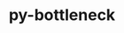 ---
title: "py-bottleneck"
layout: cache
categories: [package, develop]
meta: {"versions": ["1.3.2", "1.3.5", "1.3.7"], "compilers": ["gcc@=11.1.0", "gcc@=11.3.0", "gcc@=7.3.1", "gcc@=7.5.0"], "oss": ["amzn2", "ubuntu18.04", "ubuntu20.04", "ubuntu22.04"], "platforms": ["linux"], "targets": ["ivybridge", "ppc64le", "x86_64", "x86_64_v3"], "stacks": ["data-vis-sdk", "e4s", "e4s-power", "ml-linux-x86_64-cpu", "ml-linux-x86_64-cuda", "ml-linux-x86_64-rocm", "radiuss", "root"], "num_specs": 128, "num_specs_by_stack": {"root": 128, "radiuss": 52, "e4s-power": 16, "data-vis-sdk": 18, "e4s": 18, "ml-linux-x86_64-cuda": 17, "ml-linux-x86_64-rocm": 17, "ml-linux-x86_64-cpu": 17}}
spec_details: [{"hash": "l23tq6evg25koom6vconfxgn3c6hbzfi", "compiler": "gcc@=7.3.1", "versions": ["1.3.5"], "os": "amzn2", "platform": "linux", "target": "ivybridge", "variants": ["build_system=python_pip"], "stacks": ["root"], "size": "-", "tarball": "https://binaries.spack.io/develop/build_cache/linux-amzn2-ivybridge/gcc-7.3.1/py-bottleneck-1.3.5/linux-amzn2-ivybridge-gcc-7.3.1-py-bottleneck-1.3.5-l23tq6evg25koom6vconfxgn3c6hbzfi.spack"}, {"hash": "mdk4vlm7xh2rmyxqx5nhuojzen3w2gl7", "compiler": "gcc@=7.3.1", "versions": ["1.3.5"], "os": "amzn2", "platform": "linux", "target": "ivybridge", "variants": ["build_system=python_pip"], "stacks": ["root"], "size": "-", "tarball": "https://binaries.spack.io/develop/build_cache/linux-amzn2-ivybridge/gcc-7.3.1/py-bottleneck-1.3.5/linux-amzn2-ivybridge-gcc-7.3.1-py-bottleneck-1.3.5-mdk4vlm7xh2rmyxqx5nhuojzen3w2gl7.spack"}, {"hash": "kwvwksfzy7ht76q6sk7vsucuu43pm4bj", "compiler": "gcc@=7.3.1", "versions": ["1.3.5"], "os": "amzn2", "platform": "linux", "target": "x86_64_v3", "variants": ["build_system=python_pip"], "stacks": ["root"], "size": "-", "tarball": "https://binaries.spack.io/develop/build_cache/linux-amzn2-x86_64_v3/gcc-7.3.1/py-bottleneck-1.3.5/linux-amzn2-x86_64_v3-gcc-7.3.1-py-bottleneck-1.3.5-kwvwksfzy7ht76q6sk7vsucuu43pm4bj.spack"}, {"hash": "2u4daxpltqtczcvpbymk2olunxqxiare", "compiler": "gcc@=7.3.1", "versions": ["1.3.5"], "os": "amzn2", "platform": "linux", "target": "x86_64_v3", "variants": [], "stacks": ["root"], "size": "-", "tarball": "https://binaries.spack.io/develop/build_cache/linux-amzn2-x86_64_v3/gcc-7.3.1/py-bottleneck-1.3.5/linux-amzn2-x86_64_v3-gcc-7.3.1-py-bottleneck-1.3.5-2u4daxpltqtczcvpbymk2olunxqxiare.spack"}, {"hash": "4m675ahf7mlia3tv6mupdwemml3qtopi", "compiler": "gcc@=7.3.1", "versions": ["1.3.5"], "os": "amzn2", "platform": "linux", "target": "x86_64_v3", "variants": ["build_system=python_pip"], "stacks": ["root"], "size": "-", "tarball": "https://binaries.spack.io/develop/build_cache/linux-amzn2-x86_64_v3/gcc-7.3.1/py-bottleneck-1.3.5/linux-amzn2-x86_64_v3-gcc-7.3.1-py-bottleneck-1.3.5-4m675ahf7mlia3tv6mupdwemml3qtopi.spack"}, {"hash": "cjju25dwrh47xeqalwn5gn2f6hggyjqz", "compiler": "gcc@=7.3.1", "versions": ["1.3.5"], "os": "amzn2", "platform": "linux", "target": "x86_64_v3", "variants": ["build_system=python_pip"], "stacks": ["root"], "size": "-", "tarball": "https://binaries.spack.io/develop/build_cache/linux-amzn2-x86_64_v3/gcc-7.3.1/py-bottleneck-1.3.5/linux-amzn2-x86_64_v3-gcc-7.3.1-py-bottleneck-1.3.5-cjju25dwrh47xeqalwn5gn2f6hggyjqz.spack"}, {"hash": "6rwka3o7y5yflzyoibspd4i5g5hzskhw", "compiler": "gcc@=7.3.1", "versions": ["1.3.5"], "os": "amzn2", "platform": "linux", "target": "x86_64_v3", "variants": [], "stacks": ["root"], "size": "-", "tarball": "https://binaries.spack.io/develop/build_cache/linux-amzn2-x86_64_v3/gcc-7.3.1/py-bottleneck-1.3.5/linux-amzn2-x86_64_v3-gcc-7.3.1-py-bottleneck-1.3.5-6rwka3o7y5yflzyoibspd4i5g5hzskhw.spack"}, {"hash": "fu5kracgysb4ekzdsh6pzwhnrwcwnmyr", "compiler": "gcc@=7.5.0", "versions": ["1.3.5"], "os": "ubuntu18.04", "platform": "linux", "target": "x86_64", "variants": ["build_system=python_pip"], "stacks": ["root", "radiuss"], "size": "-", "tarball": "https://binaries.spack.io/develop/build_cache/linux-ubuntu18.04-x86_64/gcc-7.5.0/py-bottleneck-1.3.5/linux-ubuntu18.04-x86_64-gcc-7.5.0-py-bottleneck-1.3.5-fu5kracgysb4ekzdsh6pzwhnrwcwnmyr.spack"}, {"hash": "c3byciwr3vegstasdzkurgy66dktnus2", "compiler": "gcc@=7.5.0", "versions": ["1.3.2"], "os": "ubuntu18.04", "platform": "linux", "target": "x86_64", "variants": [], "stacks": ["root", "radiuss"], "size": "-", "tarball": "https://binaries.spack.io/develop/build_cache/linux-ubuntu18.04-x86_64/gcc-7.5.0/py-bottleneck-1.3.2/linux-ubuntu18.04-x86_64-gcc-7.5.0-py-bottleneck-1.3.2-c3byciwr3vegstasdzkurgy66dktnus2.spack"}, {"hash": "27wlnuhezyrukzzriyu6ikwpd5meptxg", "compiler": "gcc@=7.5.0", "versions": ["1.3.2"], "os": "ubuntu18.04", "platform": "linux", "target": "x86_64", "variants": [], "stacks": ["root", "radiuss"], "size": "-", "tarball": "https://binaries.spack.io/develop/build_cache/linux-ubuntu18.04-x86_64/gcc-7.5.0/py-bottleneck-1.3.2/linux-ubuntu18.04-x86_64-gcc-7.5.0-py-bottleneck-1.3.2-27wlnuhezyrukzzriyu6ikwpd5meptxg.spack"}, {"hash": "ekhnemxawnfhcmbgjun3vf2jx2tpn227", "compiler": "gcc@=7.5.0", "versions": ["1.3.2"], "os": "ubuntu18.04", "platform": "linux", "target": "x86_64", "variants": [], "stacks": ["root", "radiuss"], "size": "-", "tarball": "https://binaries.spack.io/develop/build_cache/linux-ubuntu18.04-x86_64/gcc-7.5.0/py-bottleneck-1.3.2/linux-ubuntu18.04-x86_64-gcc-7.5.0-py-bottleneck-1.3.2-ekhnemxawnfhcmbgjun3vf2jx2tpn227.spack"}, {"hash": "4d7afp5ccpq25xdjjg2kxpyn6wx3ckno", "compiler": "gcc@=7.5.0", "versions": ["1.3.2"], "os": "ubuntu18.04", "platform": "linux", "target": "x86_64", "variants": [], "stacks": ["root", "radiuss"], "size": "-", "tarball": "https://binaries.spack.io/develop/build_cache/linux-ubuntu18.04-x86_64/gcc-7.5.0/py-bottleneck-1.3.2/linux-ubuntu18.04-x86_64-gcc-7.5.0-py-bottleneck-1.3.2-4d7afp5ccpq25xdjjg2kxpyn6wx3ckno.spack"}, {"hash": "lkwibja6jtywwzo44u33ktfmuocfpfof", "compiler": "gcc@=7.5.0", "versions": ["1.3.2"], "os": "ubuntu18.04", "platform": "linux", "target": "x86_64", "variants": [], "stacks": ["root", "radiuss"], "size": "-", "tarball": "https://binaries.spack.io/develop/build_cache/linux-ubuntu18.04-x86_64/gcc-7.5.0/py-bottleneck-1.3.2/linux-ubuntu18.04-x86_64-gcc-7.5.0-py-bottleneck-1.3.2-lkwibja6jtywwzo44u33ktfmuocfpfof.spack"}, {"hash": "5dtnlsovcfzbhalyy42noch2akif7m3m", "compiler": "gcc@=7.5.0", "versions": ["1.3.2"], "os": "ubuntu18.04", "platform": "linux", "target": "x86_64", "variants": [], "stacks": ["root", "radiuss"], "size": "-", "tarball": "https://binaries.spack.io/develop/build_cache/linux-ubuntu18.04-x86_64/gcc-7.5.0/py-bottleneck-1.3.2/linux-ubuntu18.04-x86_64-gcc-7.5.0-py-bottleneck-1.3.2-5dtnlsovcfzbhalyy42noch2akif7m3m.spack"}, {"hash": "q4ozqjdwipbjcb57joakpthyb7zozuvx", "compiler": "gcc@=7.5.0", "versions": ["1.3.2"], "os": "ubuntu18.04", "platform": "linux", "target": "x86_64", "variants": [], "stacks": ["root", "radiuss"], "size": "-", "tarball": "https://binaries.spack.io/develop/build_cache/linux-ubuntu18.04-x86_64/gcc-7.5.0/py-bottleneck-1.3.2/linux-ubuntu18.04-x86_64-gcc-7.5.0-py-bottleneck-1.3.2-q4ozqjdwipbjcb57joakpthyb7zozuvx.spack"}, {"hash": "rtmdfooj5zx25xcmkm7db5mqua2cf3j5", "compiler": "gcc@=7.5.0", "versions": ["1.3.2"], "os": "ubuntu18.04", "platform": "linux", "target": "x86_64", "variants": [], "stacks": ["root", "radiuss"], "size": "-", "tarball": "https://binaries.spack.io/develop/build_cache/linux-ubuntu18.04-x86_64/gcc-7.5.0/py-bottleneck-1.3.2/linux-ubuntu18.04-x86_64-gcc-7.5.0-py-bottleneck-1.3.2-rtmdfooj5zx25xcmkm7db5mqua2cf3j5.spack"}, {"hash": "3qhahlcllodp5wyacrhjh2wjw6d4ho65", "compiler": "gcc@=7.5.0", "versions": ["1.3.2"], "os": "ubuntu18.04", "platform": "linux", "target": "x86_64", "variants": [], "stacks": ["root", "radiuss"], "size": "-", "tarball": "https://binaries.spack.io/develop/build_cache/linux-ubuntu18.04-x86_64/gcc-7.5.0/py-bottleneck-1.3.2/linux-ubuntu18.04-x86_64-gcc-7.5.0-py-bottleneck-1.3.2-3qhahlcllodp5wyacrhjh2wjw6d4ho65.spack"}, {"hash": "52igam5uuqs4c2nsdjkpnwdx2qahm4rp", "compiler": "gcc@=7.5.0", "versions": ["1.3.2"], "os": "ubuntu18.04", "platform": "linux", "target": "x86_64", "variants": [], "stacks": ["root", "radiuss"], "size": "-", "tarball": "https://binaries.spack.io/develop/build_cache/linux-ubuntu18.04-x86_64/gcc-7.5.0/py-bottleneck-1.3.2/linux-ubuntu18.04-x86_64-gcc-7.5.0-py-bottleneck-1.3.2-52igam5uuqs4c2nsdjkpnwdx2qahm4rp.spack"}, {"hash": "pli5hbbot4y7lh33rpgyw7spdybapep6", "compiler": "gcc@=7.5.0", "versions": ["1.3.2"], "os": "ubuntu18.04", "platform": "linux", "target": "x86_64", "variants": [], "stacks": ["root", "radiuss"], "size": "-", "tarball": "https://binaries.spack.io/develop/build_cache/linux-ubuntu18.04-x86_64/gcc-7.5.0/py-bottleneck-1.3.2/linux-ubuntu18.04-x86_64-gcc-7.5.0-py-bottleneck-1.3.2-pli5hbbot4y7lh33rpgyw7spdybapep6.spack"}, {"hash": "comw7c7r2zmlbvvraxysow776nd22sw7", "compiler": "gcc@=7.5.0", "versions": ["1.3.2"], "os": "ubuntu18.04", "platform": "linux", "target": "x86_64", "variants": [], "stacks": ["root", "radiuss"], "size": "-", "tarball": "https://binaries.spack.io/develop/build_cache/linux-ubuntu18.04-x86_64/gcc-7.5.0/py-bottleneck-1.3.2/linux-ubuntu18.04-x86_64-gcc-7.5.0-py-bottleneck-1.3.2-comw7c7r2zmlbvvraxysow776nd22sw7.spack"}, {"hash": "g77s4kfmdaj5ixty2ftldswkpu57uice", "compiler": "gcc@=7.5.0", "versions": ["1.3.2"], "os": "ubuntu18.04", "platform": "linux", "target": "x86_64", "variants": [], "stacks": ["root", "radiuss"], "size": "-", "tarball": "https://binaries.spack.io/develop/build_cache/linux-ubuntu18.04-x86_64/gcc-7.5.0/py-bottleneck-1.3.2/linux-ubuntu18.04-x86_64-gcc-7.5.0-py-bottleneck-1.3.2-g77s4kfmdaj5ixty2ftldswkpu57uice.spack"}, {"hash": "a6jg4m5slim73o3dhyl2t76wmspy5cto", "compiler": "gcc@=7.5.0", "versions": ["1.3.2"], "os": "ubuntu18.04", "platform": "linux", "target": "x86_64", "variants": [], "stacks": ["root", "radiuss"], "size": "-", "tarball": "https://binaries.spack.io/develop/build_cache/linux-ubuntu18.04-x86_64/gcc-7.5.0/py-bottleneck-1.3.2/linux-ubuntu18.04-x86_64-gcc-7.5.0-py-bottleneck-1.3.2-a6jg4m5slim73o3dhyl2t76wmspy5cto.spack"}, {"hash": "sj64twbiwwkwxubrpsto32sxkgz55hje", "compiler": "gcc@=7.5.0", "versions": ["1.3.2"], "os": "ubuntu18.04", "platform": "linux", "target": "x86_64", "variants": [], "stacks": ["root", "radiuss"], "size": "-", "tarball": "https://binaries.spack.io/develop/build_cache/linux-ubuntu18.04-x86_64/gcc-7.5.0/py-bottleneck-1.3.2/linux-ubuntu18.04-x86_64-gcc-7.5.0-py-bottleneck-1.3.2-sj64twbiwwkwxubrpsto32sxkgz55hje.spack"}, {"hash": "fa4y2dffxpf24fhf5okl45mztzkuddr5", "compiler": "gcc@=7.5.0", "versions": ["1.3.2"], "os": "ubuntu18.04", "platform": "linux", "target": "x86_64", "variants": [], "stacks": ["root", "radiuss"], "size": "-", "tarball": "https://binaries.spack.io/develop/build_cache/linux-ubuntu18.04-x86_64/gcc-7.5.0/py-bottleneck-1.3.2/linux-ubuntu18.04-x86_64-gcc-7.5.0-py-bottleneck-1.3.2-fa4y2dffxpf24fhf5okl45mztzkuddr5.spack"}, {"hash": "fhox3tjwhoirwn4hh24tj6bvnnpto4pj", "compiler": "gcc@=7.5.0", "versions": ["1.3.2"], "os": "ubuntu18.04", "platform": "linux", "target": "x86_64", "variants": [], "stacks": ["root", "radiuss"], "size": "-", "tarball": "https://binaries.spack.io/develop/build_cache/linux-ubuntu18.04-x86_64/gcc-7.5.0/py-bottleneck-1.3.2/linux-ubuntu18.04-x86_64-gcc-7.5.0-py-bottleneck-1.3.2-fhox3tjwhoirwn4hh24tj6bvnnpto4pj.spack"}, {"hash": "cpndkga3paojhsetimiswyeiyuii5bpf", "compiler": "gcc@=7.5.0", "versions": ["1.3.2"], "os": "ubuntu18.04", "platform": "linux", "target": "x86_64", "variants": [], "stacks": ["root", "radiuss"], "size": "-", "tarball": "https://binaries.spack.io/develop/build_cache/linux-ubuntu18.04-x86_64/gcc-7.5.0/py-bottleneck-1.3.2/linux-ubuntu18.04-x86_64-gcc-7.5.0-py-bottleneck-1.3.2-cpndkga3paojhsetimiswyeiyuii5bpf.spack"}, {"hash": "hfn7cn2d3udtqdfbjygnomtjvv5lxuyc", "compiler": "gcc@=7.5.0", "versions": ["1.3.2"], "os": "ubuntu18.04", "platform": "linux", "target": "x86_64", "variants": [], "stacks": ["root", "radiuss"], "size": "-", "tarball": "https://binaries.spack.io/develop/build_cache/linux-ubuntu18.04-x86_64/gcc-7.5.0/py-bottleneck-1.3.2/linux-ubuntu18.04-x86_64-gcc-7.5.0-py-bottleneck-1.3.2-hfn7cn2d3udtqdfbjygnomtjvv5lxuyc.spack"}, {"hash": "lockkcwnr7o4wnds32jadwbznj5l2ilt", "compiler": "gcc@=7.5.0", "versions": ["1.3.2"], "os": "ubuntu18.04", "platform": "linux", "target": "x86_64", "variants": [], "stacks": ["root", "radiuss"], "size": "-", "tarball": "https://binaries.spack.io/develop/build_cache/linux-ubuntu18.04-x86_64/gcc-7.5.0/py-bottleneck-1.3.2/linux-ubuntu18.04-x86_64-gcc-7.5.0-py-bottleneck-1.3.2-lockkcwnr7o4wnds32jadwbznj5l2ilt.spack"}, {"hash": "5ozs7q2xbhccuwg2zkr36k5fkjyelnzx", "compiler": "gcc@=7.5.0", "versions": ["1.3.2"], "os": "ubuntu18.04", "platform": "linux", "target": "x86_64", "variants": [], "stacks": ["root", "radiuss"], "size": "-", "tarball": "https://binaries.spack.io/develop/build_cache/linux-ubuntu18.04-x86_64/gcc-7.5.0/py-bottleneck-1.3.2/linux-ubuntu18.04-x86_64-gcc-7.5.0-py-bottleneck-1.3.2-5ozs7q2xbhccuwg2zkr36k5fkjyelnzx.spack"}, {"hash": "bfzvqwf4vvihjbqu5hsulqgilsw6pxaf", "compiler": "gcc@=7.5.0", "versions": ["1.3.2"], "os": "ubuntu18.04", "platform": "linux", "target": "x86_64", "variants": [], "stacks": ["root", "radiuss"], "size": "-", "tarball": "https://binaries.spack.io/develop/build_cache/linux-ubuntu18.04-x86_64/gcc-7.5.0/py-bottleneck-1.3.2/linux-ubuntu18.04-x86_64-gcc-7.5.0-py-bottleneck-1.3.2-bfzvqwf4vvihjbqu5hsulqgilsw6pxaf.spack"}, {"hash": "z5atemipj3hbyuml7f7dqcssgc6i7pid", "compiler": "gcc@=7.5.0", "versions": ["1.3.2"], "os": "ubuntu18.04", "platform": "linux", "target": "x86_64", "variants": [], "stacks": ["root", "radiuss"], "size": "-", "tarball": "https://binaries.spack.io/develop/build_cache/linux-ubuntu18.04-x86_64/gcc-7.5.0/py-bottleneck-1.3.2/linux-ubuntu18.04-x86_64-gcc-7.5.0-py-bottleneck-1.3.2-z5atemipj3hbyuml7f7dqcssgc6i7pid.spack"}, {"hash": "flteiieyb6easbaspzgwllvrnogl765i", "compiler": "gcc@=7.5.0", "versions": ["1.3.2"], "os": "ubuntu18.04", "platform": "linux", "target": "x86_64", "variants": [], "stacks": ["root", "radiuss"], "size": "-", "tarball": "https://binaries.spack.io/develop/build_cache/linux-ubuntu18.04-x86_64/gcc-7.5.0/py-bottleneck-1.3.2/linux-ubuntu18.04-x86_64-gcc-7.5.0-py-bottleneck-1.3.2-flteiieyb6easbaspzgwllvrnogl765i.spack"}, {"hash": "wcyxmi6j4t2wisymuvm22kjmgiiv7kg6", "compiler": "gcc@=7.5.0", "versions": ["1.3.2"], "os": "ubuntu18.04", "platform": "linux", "target": "x86_64", "variants": [], "stacks": ["root", "radiuss"], "size": "-", "tarball": "https://binaries.spack.io/develop/build_cache/linux-ubuntu18.04-x86_64/gcc-7.5.0/py-bottleneck-1.3.2/linux-ubuntu18.04-x86_64-gcc-7.5.0-py-bottleneck-1.3.2-wcyxmi6j4t2wisymuvm22kjmgiiv7kg6.spack"}, {"hash": "hdiq5fxs3xartzsugiidbv4infz4ketw", "compiler": "gcc@=7.5.0", "versions": ["1.3.2"], "os": "ubuntu18.04", "platform": "linux", "target": "x86_64", "variants": [], "stacks": ["root", "radiuss"], "size": "-", "tarball": "https://binaries.spack.io/develop/build_cache/linux-ubuntu18.04-x86_64/gcc-7.5.0/py-bottleneck-1.3.2/linux-ubuntu18.04-x86_64-gcc-7.5.0-py-bottleneck-1.3.2-hdiq5fxs3xartzsugiidbv4infz4ketw.spack"}, {"hash": "fm3bl36fxflmy7xh7ybfpst4lkifmtnb", "compiler": "gcc@=7.5.0", "versions": ["1.3.2"], "os": "ubuntu18.04", "platform": "linux", "target": "x86_64", "variants": [], "stacks": ["root", "radiuss"], "size": "-", "tarball": "https://binaries.spack.io/develop/build_cache/linux-ubuntu18.04-x86_64/gcc-7.5.0/py-bottleneck-1.3.2/linux-ubuntu18.04-x86_64-gcc-7.5.0-py-bottleneck-1.3.2-fm3bl36fxflmy7xh7ybfpst4lkifmtnb.spack"}, {"hash": "ymrj3jxslche6lrx636waq2ghsz2mvfw", "compiler": "gcc@=7.5.0", "versions": ["1.3.2"], "os": "ubuntu18.04", "platform": "linux", "target": "x86_64", "variants": [], "stacks": ["root", "radiuss"], "size": "-", "tarball": "https://binaries.spack.io/develop/build_cache/linux-ubuntu18.04-x86_64/gcc-7.5.0/py-bottleneck-1.3.2/linux-ubuntu18.04-x86_64-gcc-7.5.0-py-bottleneck-1.3.2-ymrj3jxslche6lrx636waq2ghsz2mvfw.spack"}, {"hash": "6xqyfpeczotxb4oo2cu6szewiqiuzfks", "compiler": "gcc@=7.5.0", "versions": ["1.3.2"], "os": "ubuntu18.04", "platform": "linux", "target": "x86_64", "variants": [], "stacks": ["root", "radiuss"], "size": "-", "tarball": "https://binaries.spack.io/develop/build_cache/linux-ubuntu18.04-x86_64/gcc-7.5.0/py-bottleneck-1.3.2/linux-ubuntu18.04-x86_64-gcc-7.5.0-py-bottleneck-1.3.2-6xqyfpeczotxb4oo2cu6szewiqiuzfks.spack"}, {"hash": "u4aeacw5y3hr6jqfk6xh7hotvaygmwd2", "compiler": "gcc@=7.5.0", "versions": ["1.3.2"], "os": "ubuntu18.04", "platform": "linux", "target": "x86_64", "variants": [], "stacks": ["root", "radiuss"], "size": "-", "tarball": "https://binaries.spack.io/develop/build_cache/linux-ubuntu18.04-x86_64/gcc-7.5.0/py-bottleneck-1.3.2/linux-ubuntu18.04-x86_64-gcc-7.5.0-py-bottleneck-1.3.2-u4aeacw5y3hr6jqfk6xh7hotvaygmwd2.spack"}, {"hash": "ioborphwkzybkvp3iyiyf4tlocptumbw", "compiler": "gcc@=7.5.0", "versions": ["1.3.2"], "os": "ubuntu18.04", "platform": "linux", "target": "x86_64", "variants": [], "stacks": ["root", "radiuss"], "size": "-", "tarball": "https://binaries.spack.io/develop/build_cache/linux-ubuntu18.04-x86_64/gcc-7.5.0/py-bottleneck-1.3.2/linux-ubuntu18.04-x86_64-gcc-7.5.0-py-bottleneck-1.3.2-ioborphwkzybkvp3iyiyf4tlocptumbw.spack"}, {"hash": "xhbugyxy5wfob7aaan3kzu2k5iaox7ke", "compiler": "gcc@=7.5.0", "versions": ["1.3.2"], "os": "ubuntu18.04", "platform": "linux", "target": "x86_64", "variants": [], "stacks": ["root", "radiuss"], "size": "-", "tarball": "https://binaries.spack.io/develop/build_cache/linux-ubuntu18.04-x86_64/gcc-7.5.0/py-bottleneck-1.3.2/linux-ubuntu18.04-x86_64-gcc-7.5.0-py-bottleneck-1.3.2-xhbugyxy5wfob7aaan3kzu2k5iaox7ke.spack"}, {"hash": "gy7gfikwg76u4g6meu5xzvwk3xworixo", "compiler": "gcc@=7.5.0", "versions": ["1.3.2"], "os": "ubuntu18.04", "platform": "linux", "target": "x86_64", "variants": [], "stacks": ["root", "radiuss"], "size": "-", "tarball": "https://binaries.spack.io/develop/build_cache/linux-ubuntu18.04-x86_64/gcc-7.5.0/py-bottleneck-1.3.2/linux-ubuntu18.04-x86_64-gcc-7.5.0-py-bottleneck-1.3.2-gy7gfikwg76u4g6meu5xzvwk3xworixo.spack"}, {"hash": "jykekdgjwz4j7ymzoa72qfmlsishn6ez", "compiler": "gcc@=7.5.0", "versions": ["1.3.2"], "os": "ubuntu18.04", "platform": "linux", "target": "x86_64", "variants": [], "stacks": ["root", "radiuss"], "size": "-", "tarball": "https://binaries.spack.io/develop/build_cache/linux-ubuntu18.04-x86_64/gcc-7.5.0/py-bottleneck-1.3.2/linux-ubuntu18.04-x86_64-gcc-7.5.0-py-bottleneck-1.3.2-jykekdgjwz4j7ymzoa72qfmlsishn6ez.spack"}, {"hash": "slulkbqjjreoq5m44qasqloarbzuzor4", "compiler": "gcc@=7.5.0", "versions": ["1.3.2"], "os": "ubuntu18.04", "platform": "linux", "target": "x86_64", "variants": [], "stacks": ["root", "radiuss"], "size": "-", "tarball": "https://binaries.spack.io/develop/build_cache/linux-ubuntu18.04-x86_64/gcc-7.5.0/py-bottleneck-1.3.2/linux-ubuntu18.04-x86_64-gcc-7.5.0-py-bottleneck-1.3.2-slulkbqjjreoq5m44qasqloarbzuzor4.spack"}, {"hash": "ns2o5gmwhfyrvbi4vyr4irezetup5vtc", "compiler": "gcc@=7.5.0", "versions": ["1.3.5"], "os": "ubuntu18.04", "platform": "linux", "target": "x86_64", "variants": ["build_system=python_pip"], "stacks": ["root", "radiuss"], "size": "-", "tarball": "https://binaries.spack.io/develop/build_cache/linux-ubuntu18.04-x86_64/gcc-7.5.0/py-bottleneck-1.3.5/linux-ubuntu18.04-x86_64-gcc-7.5.0-py-bottleneck-1.3.5-ns2o5gmwhfyrvbi4vyr4irezetup5vtc.spack"}, {"hash": "2bctdw4wgkwvfixxrwwp2aa4dqeigdwr", "compiler": "gcc@=7.5.0", "versions": ["1.3.5"], "os": "ubuntu18.04", "platform": "linux", "target": "x86_64", "variants": ["build_system=python_pip"], "stacks": ["root", "radiuss"], "size": "-", "tarball": "https://binaries.spack.io/develop/build_cache/linux-ubuntu18.04-x86_64/gcc-7.5.0/py-bottleneck-1.3.5/linux-ubuntu18.04-x86_64-gcc-7.5.0-py-bottleneck-1.3.5-2bctdw4wgkwvfixxrwwp2aa4dqeigdwr.spack"}, {"hash": "lss7fqahybccfium4gwtwzhclvs5un65", "compiler": "gcc@=7.5.0", "versions": ["1.3.5"], "os": "ubuntu18.04", "platform": "linux", "target": "x86_64", "variants": ["build_system=python_pip"], "stacks": ["root", "radiuss"], "size": "-", "tarball": "https://binaries.spack.io/develop/build_cache/linux-ubuntu18.04-x86_64/gcc-7.5.0/py-bottleneck-1.3.5/linux-ubuntu18.04-x86_64-gcc-7.5.0-py-bottleneck-1.3.5-lss7fqahybccfium4gwtwzhclvs5un65.spack"}, {"hash": "3luz6hklmw7rdx6g5afcy45sem2v5pll", "compiler": "gcc@=7.5.0", "versions": ["1.3.5"], "os": "ubuntu18.04", "platform": "linux", "target": "x86_64_v3", "variants": ["build_system=python_pip"], "stacks": ["root", "radiuss"], "size": "-", "tarball": "https://binaries.spack.io/develop/build_cache/linux-ubuntu18.04-x86_64_v3/gcc-7.5.0/py-bottleneck-1.3.5/linux-ubuntu18.04-x86_64_v3-gcc-7.5.0-py-bottleneck-1.3.5-3luz6hklmw7rdx6g5afcy45sem2v5pll.spack"}, {"hash": "2bczqpztarxw2tvvgixs23kt3vb4vwwo", "compiler": "gcc@=7.5.0", "versions": ["1.3.5"], "os": "ubuntu18.04", "platform": "linux", "target": "x86_64_v3", "variants": ["build_system=python_pip"], "stacks": ["root", "radiuss"], "size": "-", "tarball": "https://binaries.spack.io/develop/build_cache/linux-ubuntu18.04-x86_64_v3/gcc-7.5.0/py-bottleneck-1.3.5/linux-ubuntu18.04-x86_64_v3-gcc-7.5.0-py-bottleneck-1.3.5-2bczqpztarxw2tvvgixs23kt3vb4vwwo.spack"}, {"hash": "4qeq3rtbhizyfz5swh55smby7b72r47e", "compiler": "gcc@=7.5.0", "versions": ["1.3.5"], "os": "ubuntu18.04", "platform": "linux", "target": "x86_64_v3", "variants": ["build_system=python_pip"], "stacks": ["root", "radiuss"], "size": "-", "tarball": "https://binaries.spack.io/develop/build_cache/linux-ubuntu18.04-x86_64_v3/gcc-7.5.0/py-bottleneck-1.3.5/linux-ubuntu18.04-x86_64_v3-gcc-7.5.0-py-bottleneck-1.3.5-4qeq3rtbhizyfz5swh55smby7b72r47e.spack"}, {"hash": "gdnf6c7dz7jjrjahbhpjjnnhhzesl2vy", "compiler": "gcc@=7.5.0", "versions": ["1.3.5"], "os": "ubuntu18.04", "platform": "linux", "target": "x86_64_v3", "variants": ["build_system=python_pip"], "stacks": ["root", "radiuss"], "size": "-", "tarball": "https://binaries.spack.io/develop/build_cache/linux-ubuntu18.04-x86_64_v3/gcc-7.5.0/py-bottleneck-1.3.5/linux-ubuntu18.04-x86_64_v3-gcc-7.5.0-py-bottleneck-1.3.5-gdnf6c7dz7jjrjahbhpjjnnhhzesl2vy.spack"}, {"hash": "msgu4t2xiu5g67nxqzz5qr24dshgutpg", "compiler": "gcc@=7.5.0", "versions": ["1.3.5"], "os": "ubuntu18.04", "platform": "linux", "target": "x86_64_v3", "variants": ["build_system=python_pip"], "stacks": ["root", "radiuss"], "size": "-", "tarball": "https://binaries.spack.io/develop/build_cache/linux-ubuntu18.04-x86_64_v3/gcc-7.5.0/py-bottleneck-1.3.5/linux-ubuntu18.04-x86_64_v3-gcc-7.5.0-py-bottleneck-1.3.5-msgu4t2xiu5g67nxqzz5qr24dshgutpg.spack"}, {"hash": "ntgfp6d7ql7bx7rg3cjelcekm3gdyzy3", "compiler": "gcc@=7.5.0", "versions": ["1.3.5"], "os": "ubuntu18.04", "platform": "linux", "target": "x86_64_v3", "variants": ["build_system=python_pip"], "stacks": ["root", "radiuss"], "size": "-", "tarball": "https://binaries.spack.io/develop/build_cache/linux-ubuntu18.04-x86_64_v3/gcc-7.5.0/py-bottleneck-1.3.5/linux-ubuntu18.04-x86_64_v3-gcc-7.5.0-py-bottleneck-1.3.5-ntgfp6d7ql7bx7rg3cjelcekm3gdyzy3.spack"}, {"hash": "bdb6xklumcmunk5nlhbf4q3lu42b2h2v", "compiler": "gcc@=7.5.0", "versions": ["1.3.5"], "os": "ubuntu18.04", "platform": "linux", "target": "x86_64_v3", "variants": ["build_system=python_pip"], "stacks": ["root", "radiuss"], "size": "-", "tarball": "https://binaries.spack.io/develop/build_cache/linux-ubuntu18.04-x86_64_v3/gcc-7.5.0/py-bottleneck-1.3.5/linux-ubuntu18.04-x86_64_v3-gcc-7.5.0-py-bottleneck-1.3.5-bdb6xklumcmunk5nlhbf4q3lu42b2h2v.spack"}, {"hash": "yiwr2ars7hrpxo5l3kt3eaukvsz53ldl", "compiler": "gcc@=7.5.0", "versions": ["1.3.5"], "os": "ubuntu18.04", "platform": "linux", "target": "x86_64_v3", "variants": ["build_system=python_pip"], "stacks": ["root", "radiuss"], "size": "-", "tarball": "https://binaries.spack.io/develop/build_cache/linux-ubuntu18.04-x86_64_v3/gcc-7.5.0/py-bottleneck-1.3.5/linux-ubuntu18.04-x86_64_v3-gcc-7.5.0-py-bottleneck-1.3.5-yiwr2ars7hrpxo5l3kt3eaukvsz53ldl.spack"}, {"hash": "figq3c6l4p3drdaolqzvm6te77fsxam6", "compiler": "gcc@=7.5.0", "versions": ["1.3.7"], "os": "ubuntu18.04", "platform": "linux", "target": "x86_64_v3", "variants": ["build_system=python_pip"], "stacks": ["root", "radiuss"], "size": "-", "tarball": "https://binaries.spack.io/develop/build_cache/linux-ubuntu18.04-x86_64_v3/gcc-7.5.0/py-bottleneck-1.3.7/linux-ubuntu18.04-x86_64_v3-gcc-7.5.0-py-bottleneck-1.3.7-figq3c6l4p3drdaolqzvm6te77fsxam6.spack"}, {"hash": "w2yelypbqvvgopmfzglgz6ovrm4wsqjb", "compiler": "gcc@=7.5.0", "versions": ["1.3.5"], "os": "ubuntu18.04", "platform": "linux", "target": "x86_64_v3", "variants": ["build_system=python_pip"], "stacks": ["root", "radiuss"], "size": "-", "tarball": "https://binaries.spack.io/develop/build_cache/linux-ubuntu18.04-x86_64_v3/gcc-7.5.0/py-bottleneck-1.3.5/linux-ubuntu18.04-x86_64_v3-gcc-7.5.0-py-bottleneck-1.3.5-w2yelypbqvvgopmfzglgz6ovrm4wsqjb.spack"}, {"hash": "y2764ul4xl3r62uwdwettozn2hbttwlj", "compiler": "gcc@=7.5.0", "versions": ["1.3.7"], "os": "ubuntu18.04", "platform": "linux", "target": "x86_64_v3", "variants": ["build_system=python_pip"], "stacks": ["root", "radiuss"], "size": "-", "tarball": "https://binaries.spack.io/develop/build_cache/linux-ubuntu18.04-x86_64_v3/gcc-7.5.0/py-bottleneck-1.3.7/linux-ubuntu18.04-x86_64_v3-gcc-7.5.0-py-bottleneck-1.3.7-y2764ul4xl3r62uwdwettozn2hbttwlj.spack"}, {"hash": "m6uvi2lsfnymtbcfmhywl4x2a4i2d7pd", "compiler": "gcc@=7.5.0", "versions": ["1.3.7"], "os": "ubuntu18.04", "platform": "linux", "target": "x86_64_v3", "variants": ["build_system=python_pip"], "stacks": ["root", "radiuss"], "size": "-", "tarball": "https://binaries.spack.io/develop/build_cache/linux-ubuntu18.04-x86_64_v3/gcc-7.5.0/py-bottleneck-1.3.7/linux-ubuntu18.04-x86_64_v3-gcc-7.5.0-py-bottleneck-1.3.7-m6uvi2lsfnymtbcfmhywl4x2a4i2d7pd.spack"}, {"hash": "4q56urrwqbcj6ngrkh7jkhbtdsof3bey", "compiler": "gcc@=7.5.0", "versions": ["1.3.7"], "os": "ubuntu18.04", "platform": "linux", "target": "x86_64_v3", "variants": ["build_system=python_pip"], "stacks": ["root", "radiuss"], "size": "-", "tarball": "https://binaries.spack.io/develop/build_cache/linux-ubuntu18.04-x86_64_v3/gcc-7.5.0/py-bottleneck-1.3.7/linux-ubuntu18.04-x86_64_v3-gcc-7.5.0-py-bottleneck-1.3.7-4q56urrwqbcj6ngrkh7jkhbtdsof3bey.spack"}, {"hash": "x4zdb2wa4z7aren7kuov6yfkb6dj2sm6", "compiler": "gcc@=11.1.0", "versions": ["1.3.5"], "os": "ubuntu20.04", "platform": "linux", "target": "ppc64le", "variants": ["build_system=python_pip"], "stacks": ["root", "e4s-power"], "size": "-", "tarball": "https://binaries.spack.io/develop/build_cache/linux-ubuntu20.04-ppc64le/gcc-11.1.0/py-bottleneck-1.3.5/linux-ubuntu20.04-ppc64le-gcc-11.1.0-py-bottleneck-1.3.5-x4zdb2wa4z7aren7kuov6yfkb6dj2sm6.spack"}, {"hash": "2vzm445ap5hmni4qrivxbhwqtgk2krvs", "compiler": "gcc@=11.1.0", "versions": ["1.3.5"], "os": "ubuntu20.04", "platform": "linux", "target": "ppc64le", "variants": ["build_system=python_pip"], "stacks": ["root", "e4s-power"], "size": "-", "tarball": "https://binaries.spack.io/develop/build_cache/linux-ubuntu20.04-ppc64le/gcc-11.1.0/py-bottleneck-1.3.5/linux-ubuntu20.04-ppc64le-gcc-11.1.0-py-bottleneck-1.3.5-2vzm445ap5hmni4qrivxbhwqtgk2krvs.spack"}, {"hash": "nwc6lblst2n4mpjdjmnnfz5mbxicrs6x", "compiler": "gcc@=11.1.0", "versions": ["1.3.5"], "os": "ubuntu20.04", "platform": "linux", "target": "ppc64le", "variants": ["build_system=python_pip"], "stacks": ["root", "e4s-power"], "size": "-", "tarball": "https://binaries.spack.io/develop/build_cache/linux-ubuntu20.04-ppc64le/gcc-11.1.0/py-bottleneck-1.3.5/linux-ubuntu20.04-ppc64le-gcc-11.1.0-py-bottleneck-1.3.5-nwc6lblst2n4mpjdjmnnfz5mbxicrs6x.spack"}, {"hash": "yo45ra3en6r3xzfgl5lo3qfqs3zbb57l", "compiler": "gcc@=11.1.0", "versions": ["1.3.7"], "os": "ubuntu20.04", "platform": "linux", "target": "ppc64le", "variants": ["build_system=python_pip"], "stacks": ["root", "e4s-power"], "size": "-", "tarball": "https://binaries.spack.io/develop/build_cache/linux-ubuntu20.04-ppc64le/gcc-11.1.0/py-bottleneck-1.3.7/linux-ubuntu20.04-ppc64le-gcc-11.1.0-py-bottleneck-1.3.7-yo45ra3en6r3xzfgl5lo3qfqs3zbb57l.spack"}, {"hash": "4as2e4jkttuyxypqffzpundlpwngithz", "compiler": "gcc@=11.1.0", "versions": ["1.3.7"], "os": "ubuntu20.04", "platform": "linux", "target": "ppc64le", "variants": ["build_system=python_pip"], "stacks": ["root", "e4s-power"], "size": "-", "tarball": "https://binaries.spack.io/develop/build_cache/linux-ubuntu20.04-ppc64le/gcc-11.1.0/py-bottleneck-1.3.7/linux-ubuntu20.04-ppc64le-gcc-11.1.0-py-bottleneck-1.3.7-4as2e4jkttuyxypqffzpundlpwngithz.spack"}, {"hash": "gplkmnl7jtucs2lv2hl3qka7mrdgbifb", "compiler": "gcc@=11.1.0", "versions": ["1.3.7"], "os": "ubuntu20.04", "platform": "linux", "target": "ppc64le", "variants": ["build_system=python_pip"], "stacks": ["root", "e4s-power"], "size": "-", "tarball": "https://binaries.spack.io/develop/build_cache/linux-ubuntu20.04-ppc64le/gcc-11.1.0/py-bottleneck-1.3.7/linux-ubuntu20.04-ppc64le-gcc-11.1.0-py-bottleneck-1.3.7-gplkmnl7jtucs2lv2hl3qka7mrdgbifb.spack"}, {"hash": "ztm53chc7x5d53iw37bzrro2ockzoflu", "compiler": "gcc@=11.1.0", "versions": ["1.3.7"], "os": "ubuntu20.04", "platform": "linux", "target": "ppc64le", "variants": ["build_system=python_pip"], "stacks": ["root", "e4s-power"], "size": "-", "tarball": "https://binaries.spack.io/develop/build_cache/linux-ubuntu20.04-ppc64le/gcc-11.1.0/py-bottleneck-1.3.7/linux-ubuntu20.04-ppc64le-gcc-11.1.0-py-bottleneck-1.3.7-ztm53chc7x5d53iw37bzrro2ockzoflu.spack"}, {"hash": "veuojyba6aa4z3mj22qbnpmtsdlpajyp", "compiler": "gcc@=11.1.0", "versions": ["1.3.7"], "os": "ubuntu20.04", "platform": "linux", "target": "ppc64le", "variants": ["build_system=python_pip"], "stacks": ["root", "e4s-power"], "size": "-", "tarball": "https://binaries.spack.io/develop/build_cache/linux-ubuntu20.04-ppc64le/gcc-11.1.0/py-bottleneck-1.3.7/linux-ubuntu20.04-ppc64le-gcc-11.1.0-py-bottleneck-1.3.7-veuojyba6aa4z3mj22qbnpmtsdlpajyp.spack"}, {"hash": "w3jcq6dj5gh4i3sczirwsqr3onklpuze", "compiler": "gcc@=11.1.0", "versions": ["1.3.5"], "os": "ubuntu20.04", "platform": "linux", "target": "ppc64le", "variants": ["build_system=python_pip"], "stacks": ["root", "e4s-power"], "size": "-", "tarball": "https://binaries.spack.io/develop/build_cache/linux-ubuntu20.04-ppc64le/gcc-11.1.0/py-bottleneck-1.3.5/linux-ubuntu20.04-ppc64le-gcc-11.1.0-py-bottleneck-1.3.5-w3jcq6dj5gh4i3sczirwsqr3onklpuze.spack"}, {"hash": "sgmjadtbkfeu3jc6wcka3k2diou5lc3m", "compiler": "gcc@=11.1.0", "versions": ["1.3.5"], "os": "ubuntu20.04", "platform": "linux", "target": "ppc64le", "variants": ["build_system=python_pip"], "stacks": ["root", "e4s-power"], "size": "-", "tarball": "https://binaries.spack.io/develop/build_cache/linux-ubuntu20.04-ppc64le/gcc-11.1.0/py-bottleneck-1.3.5/linux-ubuntu20.04-ppc64le-gcc-11.1.0-py-bottleneck-1.3.5-sgmjadtbkfeu3jc6wcka3k2diou5lc3m.spack"}, {"hash": "abqsbegmi2crbtm3qdbjekbch43ggqpb", "compiler": "gcc@=11.1.0", "versions": ["1.3.7"], "os": "ubuntu20.04", "platform": "linux", "target": "ppc64le", "variants": ["build_system=python_pip"], "stacks": ["root", "e4s-power"], "size": "-", "tarball": "https://binaries.spack.io/develop/build_cache/linux-ubuntu20.04-ppc64le/gcc-11.1.0/py-bottleneck-1.3.7/linux-ubuntu20.04-ppc64le-gcc-11.1.0-py-bottleneck-1.3.7-abqsbegmi2crbtm3qdbjekbch43ggqpb.spack"}, {"hash": "bw64uqsnzasuijwwzec2r6ep6xoga2vu", "compiler": "gcc@=11.1.0", "versions": ["1.3.7"], "os": "ubuntu20.04", "platform": "linux", "target": "ppc64le", "variants": ["build_system=python_pip"], "stacks": ["root", "e4s-power"], "size": "-", "tarball": "https://binaries.spack.io/develop/build_cache/linux-ubuntu20.04-ppc64le/gcc-11.1.0/py-bottleneck-1.3.7/linux-ubuntu20.04-ppc64le-gcc-11.1.0-py-bottleneck-1.3.7-bw64uqsnzasuijwwzec2r6ep6xoga2vu.spack"}, {"hash": "6nm3bz42t2jrjzllt6tsmooyx7ckkvib", "compiler": "gcc@=11.1.0", "versions": ["1.3.7"], "os": "ubuntu20.04", "platform": "linux", "target": "ppc64le", "variants": ["build_system=python_pip"], "stacks": ["root", "e4s-power"], "size": "-", "tarball": "https://binaries.spack.io/develop/build_cache/linux-ubuntu20.04-ppc64le/gcc-11.1.0/py-bottleneck-1.3.7/linux-ubuntu20.04-ppc64le-gcc-11.1.0-py-bottleneck-1.3.7-6nm3bz42t2jrjzllt6tsmooyx7ckkvib.spack"}, {"hash": "znhcasmfs5cmohonfuyqpt7kbax5cjps", "compiler": "gcc@=11.1.0", "versions": ["1.3.7"], "os": "ubuntu20.04", "platform": "linux", "target": "ppc64le", "variants": ["build_system=python_pip"], "stacks": ["root", "e4s-power"], "size": "-", "tarball": "https://binaries.spack.io/develop/build_cache/linux-ubuntu20.04-ppc64le/gcc-11.1.0/py-bottleneck-1.3.7/linux-ubuntu20.04-ppc64le-gcc-11.1.0-py-bottleneck-1.3.7-znhcasmfs5cmohonfuyqpt7kbax5cjps.spack"}, {"hash": "uvmu6i4hx73xi5j56zopuwh3u2nrb447", "compiler": "gcc@=11.1.0", "versions": ["1.3.5"], "os": "ubuntu20.04", "platform": "linux", "target": "ppc64le", "variants": ["build_system=python_pip"], "stacks": ["root", "e4s-power"], "size": "-", "tarball": "https://binaries.spack.io/develop/build_cache/linux-ubuntu20.04-ppc64le/gcc-11.1.0/py-bottleneck-1.3.5/linux-ubuntu20.04-ppc64le-gcc-11.1.0-py-bottleneck-1.3.5-uvmu6i4hx73xi5j56zopuwh3u2nrb447.spack"}, {"hash": "hqtwdgtf7ahkwylvkuja5de2cz7cy2n7", "compiler": "gcc@=11.1.0", "versions": ["1.3.7"], "os": "ubuntu20.04", "platform": "linux", "target": "ppc64le", "variants": ["build_system=python_pip"], "stacks": ["root", "e4s-power"], "size": "-", "tarball": "https://binaries.spack.io/develop/build_cache/linux-ubuntu20.04-ppc64le/gcc-11.1.0/py-bottleneck-1.3.7/linux-ubuntu20.04-ppc64le-gcc-11.1.0-py-bottleneck-1.3.7-hqtwdgtf7ahkwylvkuja5de2cz7cy2n7.spack"}, {"hash": "6p6c6ysahk3vh2oej5hat5ygqygb3o5x", "compiler": "gcc@=11.1.0", "versions": ["1.3.7"], "os": "ubuntu20.04", "platform": "linux", "target": "x86_64_v3", "variants": ["build_system=python_pip"], "stacks": ["root", "data-vis-sdk"], "size": "-", "tarball": "https://binaries.spack.io/develop/build_cache/linux-ubuntu20.04-x86_64_v3/gcc-11.1.0/py-bottleneck-1.3.7/linux-ubuntu20.04-x86_64_v3-gcc-11.1.0-py-bottleneck-1.3.7-6p6c6ysahk3vh2oej5hat5ygqygb3o5x.spack"}, {"hash": "tvqk6a2safjbpcm5awm4pcjvv2yz5srf", "compiler": "gcc@=11.1.0", "versions": ["1.3.7"], "os": "ubuntu20.04", "platform": "linux", "target": "x86_64_v3", "variants": ["build_system=python_pip"], "stacks": ["root", "data-vis-sdk"], "size": "-", "tarball": "https://binaries.spack.io/develop/build_cache/linux-ubuntu20.04-x86_64_v3/gcc-11.1.0/py-bottleneck-1.3.7/linux-ubuntu20.04-x86_64_v3-gcc-11.1.0-py-bottleneck-1.3.7-tvqk6a2safjbpcm5awm4pcjvv2yz5srf.spack"}, {"hash": "vwujmrtuyw5fvpmva4gpopilmaqfhesl", "compiler": "gcc@=11.1.0", "versions": ["1.3.5"], "os": "ubuntu20.04", "platform": "linux", "target": "x86_64_v3", "variants": ["build_system=python_pip"], "stacks": ["root", "data-vis-sdk"], "size": "-", "tarball": "https://binaries.spack.io/develop/build_cache/linux-ubuntu20.04-x86_64_v3/gcc-11.1.0/py-bottleneck-1.3.5/linux-ubuntu20.04-x86_64_v3-gcc-11.1.0-py-bottleneck-1.3.5-vwujmrtuyw5fvpmva4gpopilmaqfhesl.spack"}, {"hash": "pu574yez4d6tead35vdkheaevazh5xkx", "compiler": "gcc@=11.1.0", "versions": ["1.3.5"], "os": "ubuntu20.04", "platform": "linux", "target": "x86_64_v3", "variants": ["build_system=python_pip"], "stacks": ["root", "e4s"], "size": "-", "tarball": "https://binaries.spack.io/develop/build_cache/linux-ubuntu20.04-x86_64_v3/gcc-11.1.0/py-bottleneck-1.3.5/linux-ubuntu20.04-x86_64_v3-gcc-11.1.0-py-bottleneck-1.3.5-pu574yez4d6tead35vdkheaevazh5xkx.spack"}, {"hash": "zldrckqbvxc7fizb2ypsimnlrnf6ygyu", "compiler": "gcc@=11.1.0", "versions": ["1.3.5"], "os": "ubuntu20.04", "platform": "linux", "target": "x86_64_v3", "variants": ["build_system=python_pip"], "stacks": ["root", "e4s"], "size": "-", "tarball": "https://binaries.spack.io/develop/build_cache/linux-ubuntu20.04-x86_64_v3/gcc-11.1.0/py-bottleneck-1.3.5/linux-ubuntu20.04-x86_64_v3-gcc-11.1.0-py-bottleneck-1.3.5-zldrckqbvxc7fizb2ypsimnlrnf6ygyu.spack"}, {"hash": "kqym6sgkplmgpifv4katwx7h7s77ge4q", "compiler": "gcc@=11.1.0", "versions": ["1.3.5"], "os": "ubuntu20.04", "platform": "linux", "target": "x86_64_v3", "variants": ["build_system=python_pip"], "stacks": ["root", "data-vis-sdk"], "size": "-", "tarball": "https://binaries.spack.io/develop/build_cache/linux-ubuntu20.04-x86_64_v3/gcc-11.1.0/py-bottleneck-1.3.5/linux-ubuntu20.04-x86_64_v3-gcc-11.1.0-py-bottleneck-1.3.5-kqym6sgkplmgpifv4katwx7h7s77ge4q.spack"}, {"hash": "bj4qbd6feepszii4mhc3r4p4gettyyqf", "compiler": "gcc@=11.1.0", "versions": ["1.3.7"], "os": "ubuntu20.04", "platform": "linux", "target": "x86_64_v3", "variants": ["build_system=python_pip"], "stacks": ["root", "data-vis-sdk"], "size": "-", "tarball": "https://binaries.spack.io/develop/build_cache/linux-ubuntu20.04-x86_64_v3/gcc-11.1.0/py-bottleneck-1.3.7/linux-ubuntu20.04-x86_64_v3-gcc-11.1.0-py-bottleneck-1.3.7-bj4qbd6feepszii4mhc3r4p4gettyyqf.spack"}, {"hash": "v3julu53yrmqq6vricnp5d6pcqor6b6g", "compiler": "gcc@=11.1.0", "versions": ["1.3.5"], "os": "ubuntu20.04", "platform": "linux", "target": "x86_64_v3", "variants": ["build_system=python_pip"], "stacks": ["root", "data-vis-sdk"], "size": "-", "tarball": "https://binaries.spack.io/develop/build_cache/linux-ubuntu20.04-x86_64_v3/gcc-11.1.0/py-bottleneck-1.3.5/linux-ubuntu20.04-x86_64_v3-gcc-11.1.0-py-bottleneck-1.3.5-v3julu53yrmqq6vricnp5d6pcqor6b6g.spack"}, {"hash": "3xj67sld4fqfuptxad7i5fwm757k6shj", "compiler": "gcc@=11.1.0", "versions": ["1.3.5"], "os": "ubuntu20.04", "platform": "linux", "target": "x86_64_v3", "variants": ["build_system=python_pip"], "stacks": ["root", "e4s"], "size": "-", "tarball": "https://binaries.spack.io/develop/build_cache/linux-ubuntu20.04-x86_64_v3/gcc-11.1.0/py-bottleneck-1.3.5/linux-ubuntu20.04-x86_64_v3-gcc-11.1.0-py-bottleneck-1.3.5-3xj67sld4fqfuptxad7i5fwm757k6shj.spack"}, {"hash": "lvjgtdww7g43oihjjmjxh6jyovarl2sx", "compiler": "gcc@=11.1.0", "versions": ["1.3.7"], "os": "ubuntu20.04", "platform": "linux", "target": "x86_64_v3", "variants": ["build_system=python_pip"], "stacks": ["root", "e4s"], "size": "-", "tarball": "https://binaries.spack.io/develop/build_cache/linux-ubuntu20.04-x86_64_v3/gcc-11.1.0/py-bottleneck-1.3.7/linux-ubuntu20.04-x86_64_v3-gcc-11.1.0-py-bottleneck-1.3.7-lvjgtdww7g43oihjjmjxh6jyovarl2sx.spack"}, {"hash": "atv2v2f42o73iwe5mcmhu5mlfa3v7vzv", "compiler": "gcc@=11.1.0", "versions": ["1.3.7"], "os": "ubuntu20.04", "platform": "linux", "target": "x86_64_v3", "variants": ["build_system=python_pip"], "stacks": ["root", "e4s"], "size": "-", "tarball": "https://binaries.spack.io/develop/build_cache/linux-ubuntu20.04-x86_64_v3/gcc-11.1.0/py-bottleneck-1.3.7/linux-ubuntu20.04-x86_64_v3-gcc-11.1.0-py-bottleneck-1.3.7-atv2v2f42o73iwe5mcmhu5mlfa3v7vzv.spack"}, {"hash": "5cydwyai7k3vstentcb5du7cnvqnc6c6", "compiler": "gcc@=11.1.0", "versions": ["1.3.5"], "os": "ubuntu20.04", "platform": "linux", "target": "x86_64_v3", "variants": ["build_system=python_pip"], "stacks": ["root", "data-vis-sdk"], "size": "-", "tarball": "https://binaries.spack.io/develop/build_cache/linux-ubuntu20.04-x86_64_v3/gcc-11.1.0/py-bottleneck-1.3.5/linux-ubuntu20.04-x86_64_v3-gcc-11.1.0-py-bottleneck-1.3.5-5cydwyai7k3vstentcb5du7cnvqnc6c6.spack"}, {"hash": "whjecdctatpcy2wdz5fchmkb2qsa4kb6", "compiler": "gcc@=11.1.0", "versions": ["1.3.7"], "os": "ubuntu20.04", "platform": "linux", "target": "x86_64_v3", "variants": ["build_system=python_pip"], "stacks": ["root", "e4s"], "size": "-", "tarball": "https://binaries.spack.io/develop/build_cache/linux-ubuntu20.04-x86_64_v3/gcc-11.1.0/py-bottleneck-1.3.7/linux-ubuntu20.04-x86_64_v3-gcc-11.1.0-py-bottleneck-1.3.7-whjecdctatpcy2wdz5fchmkb2qsa4kb6.spack"}, {"hash": "agtalgesb6y7pta3y5bemsgp6efeh425", "compiler": "gcc@=11.1.0", "versions": ["1.3.7"], "os": "ubuntu20.04", "platform": "linux", "target": "x86_64_v3", "variants": ["build_system=python_pip"], "stacks": ["root", "e4s"], "size": "-", "tarball": "https://binaries.spack.io/develop/build_cache/linux-ubuntu20.04-x86_64_v3/gcc-11.1.0/py-bottleneck-1.3.7/linux-ubuntu20.04-x86_64_v3-gcc-11.1.0-py-bottleneck-1.3.7-agtalgesb6y7pta3y5bemsgp6efeh425.spack"}, {"hash": "zjn46vckermmeymnfxehsrwqqqge5qnt", "compiler": "gcc@=11.1.0", "versions": ["1.3.5"], "os": "ubuntu20.04", "platform": "linux", "target": "x86_64_v3", "variants": ["build_system=python_pip"], "stacks": ["root", "e4s"], "size": "-", "tarball": "https://binaries.spack.io/develop/build_cache/linux-ubuntu20.04-x86_64_v3/gcc-11.1.0/py-bottleneck-1.3.5/linux-ubuntu20.04-x86_64_v3-gcc-11.1.0-py-bottleneck-1.3.5-zjn46vckermmeymnfxehsrwqqqge5qnt.spack"}, {"hash": "atwylnof5xm33mhpdrynds5obgxmedjj", "compiler": "gcc@=11.1.0", "versions": ["1.3.5"], "os": "ubuntu20.04", "platform": "linux", "target": "x86_64_v3", "variants": ["build_system=python_pip"], "stacks": ["root", "data-vis-sdk"], "size": "-", "tarball": "https://binaries.spack.io/develop/build_cache/linux-ubuntu20.04-x86_64_v3/gcc-11.1.0/py-bottleneck-1.3.5/linux-ubuntu20.04-x86_64_v3-gcc-11.1.0-py-bottleneck-1.3.5-atwylnof5xm33mhpdrynds5obgxmedjj.spack"}, {"hash": "vhndcrup2onq4j7hisqcxle5kgozohvp", "compiler": "gcc@=11.1.0", "versions": ["1.3.5"], "os": "ubuntu20.04", "platform": "linux", "target": "x86_64_v3", "variants": ["build_system=python_pip"], "stacks": ["root", "data-vis-sdk"], "size": "-", "tarball": "https://binaries.spack.io/develop/build_cache/linux-ubuntu20.04-x86_64_v3/gcc-11.1.0/py-bottleneck-1.3.5/linux-ubuntu20.04-x86_64_v3-gcc-11.1.0-py-bottleneck-1.3.5-vhndcrup2onq4j7hisqcxle5kgozohvp.spack"}, {"hash": "xrhbpfyz33ardq4boeh6v64r45gmpywp", "compiler": "gcc@=11.1.0", "versions": ["1.3.5"], "os": "ubuntu20.04", "platform": "linux", "target": "x86_64_v3", "variants": ["build_system=python_pip"], "stacks": ["root", "data-vis-sdk"], "size": "-", "tarball": "https://binaries.spack.io/develop/build_cache/linux-ubuntu20.04-x86_64_v3/gcc-11.1.0/py-bottleneck-1.3.5/linux-ubuntu20.04-x86_64_v3-gcc-11.1.0-py-bottleneck-1.3.5-xrhbpfyz33ardq4boeh6v64r45gmpywp.spack"}, {"hash": "yhosc7cxgbrcvnhdgtagy3q6l5ahhans", "compiler": "gcc@=11.1.0", "versions": ["1.3.7"], "os": "ubuntu20.04", "platform": "linux", "target": "x86_64_v3", "variants": ["build_system=python_pip"], "stacks": ["root", "data-vis-sdk"], "size": "-", "tarball": "https://binaries.spack.io/develop/build_cache/linux-ubuntu20.04-x86_64_v3/gcc-11.1.0/py-bottleneck-1.3.7/linux-ubuntu20.04-x86_64_v3-gcc-11.1.0-py-bottleneck-1.3.7-yhosc7cxgbrcvnhdgtagy3q6l5ahhans.spack"}, {"hash": "irw6aumbstiwxirk64pzq24aaga37j6c", "compiler": "gcc@=11.1.0", "versions": ["1.3.7"], "os": "ubuntu20.04", "platform": "linux", "target": "x86_64_v3", "variants": ["build_system=python_pip"], "stacks": ["root", "e4s"], "size": "-", "tarball": "https://binaries.spack.io/develop/build_cache/linux-ubuntu20.04-x86_64_v3/gcc-11.1.0/py-bottleneck-1.3.7/linux-ubuntu20.04-x86_64_v3-gcc-11.1.0-py-bottleneck-1.3.7-irw6aumbstiwxirk64pzq24aaga37j6c.spack"}, {"hash": "jvca4se4b3q26mvbjz4pxrqpnald7hmw", "compiler": "gcc@=11.1.0", "versions": ["1.3.5"], "os": "ubuntu20.04", "platform": "linux", "target": "x86_64_v3", "variants": ["build_system=python_pip"], "stacks": ["root", "data-vis-sdk"], "size": "-", "tarball": "https://binaries.spack.io/develop/build_cache/linux-ubuntu20.04-x86_64_v3/gcc-11.1.0/py-bottleneck-1.3.5/linux-ubuntu20.04-x86_64_v3-gcc-11.1.0-py-bottleneck-1.3.5-jvca4se4b3q26mvbjz4pxrqpnald7hmw.spack"}, {"hash": "hzvy2ap5dw5btsvfojelceirmfcbns2g", "compiler": "gcc@=11.1.0", "versions": ["1.3.7"], "os": "ubuntu20.04", "platform": "linux", "target": "x86_64_v3", "variants": ["build_system=python_pip"], "stacks": ["root", "data-vis-sdk"], "size": "-", "tarball": "https://binaries.spack.io/develop/build_cache/linux-ubuntu20.04-x86_64_v3/gcc-11.1.0/py-bottleneck-1.3.7/linux-ubuntu20.04-x86_64_v3-gcc-11.1.0-py-bottleneck-1.3.7-hzvy2ap5dw5btsvfojelceirmfcbns2g.spack"}, {"hash": "u7zlixaa3nv4tuhpom66pe6dptshqyvf", "compiler": "gcc@=11.1.0", "versions": ["1.3.7"], "os": "ubuntu20.04", "platform": "linux", "target": "x86_64_v3", "variants": ["build_system=python_pip"], "stacks": ["root", "e4s"], "size": "-", "tarball": "https://binaries.spack.io/develop/build_cache/linux-ubuntu20.04-x86_64_v3/gcc-11.1.0/py-bottleneck-1.3.7/linux-ubuntu20.04-x86_64_v3-gcc-11.1.0-py-bottleneck-1.3.7-u7zlixaa3nv4tuhpom66pe6dptshqyvf.spack"}, {"hash": "xadn52h37nrmlgqeeret4dhtuxaroks4", "compiler": "gcc@=11.1.0", "versions": ["1.3.7"], "os": "ubuntu20.04", "platform": "linux", "target": "x86_64_v3", "variants": ["build_system=python_pip"], "stacks": ["root", "e4s"], "size": "-", "tarball": "https://binaries.spack.io/develop/build_cache/linux-ubuntu20.04-x86_64_v3/gcc-11.1.0/py-bottleneck-1.3.7/linux-ubuntu20.04-x86_64_v3-gcc-11.1.0-py-bottleneck-1.3.7-xadn52h37nrmlgqeeret4dhtuxaroks4.spack"}, {"hash": "zlxbdntuqrarww3vysklgixs4dyl7y7k", "compiler": "gcc@=11.1.0", "versions": ["1.3.5"], "os": "ubuntu20.04", "platform": "linux", "target": "x86_64_v3", "variants": ["build_system=python_pip"], "stacks": ["root", "data-vis-sdk"], "size": "-", "tarball": "https://binaries.spack.io/develop/build_cache/linux-ubuntu20.04-x86_64_v3/gcc-11.1.0/py-bottleneck-1.3.5/linux-ubuntu20.04-x86_64_v3-gcc-11.1.0-py-bottleneck-1.3.5-zlxbdntuqrarww3vysklgixs4dyl7y7k.spack"}, {"hash": "7kcbp6qvsepsoiptzmyyluorysmmxaai", "compiler": "gcc@=11.1.0", "versions": ["1.3.5"], "os": "ubuntu20.04", "platform": "linux", "target": "x86_64_v3", "variants": ["build_system=python_pip"], "stacks": ["root", "e4s"], "size": "-", "tarball": "https://binaries.spack.io/develop/build_cache/linux-ubuntu20.04-x86_64_v3/gcc-11.1.0/py-bottleneck-1.3.5/linux-ubuntu20.04-x86_64_v3-gcc-11.1.0-py-bottleneck-1.3.5-7kcbp6qvsepsoiptzmyyluorysmmxaai.spack"}, {"hash": "gchckcz5tpils7yqgpcfjuwxhi3iffnq", "compiler": "gcc@=11.1.0", "versions": ["1.3.7"], "os": "ubuntu20.04", "platform": "linux", "target": "x86_64_v3", "variants": ["build_system=python_pip"], "stacks": ["root", "e4s"], "size": "-", "tarball": "https://binaries.spack.io/develop/build_cache/linux-ubuntu20.04-x86_64_v3/gcc-11.1.0/py-bottleneck-1.3.7/linux-ubuntu20.04-x86_64_v3-gcc-11.1.0-py-bottleneck-1.3.7-gchckcz5tpils7yqgpcfjuwxhi3iffnq.spack"}, {"hash": "caqogku5rhcbtf57qjxlxk43xrt3qswi", "compiler": "gcc@=11.1.0", "versions": ["1.3.5"], "os": "ubuntu20.04", "platform": "linux", "target": "x86_64_v3", "variants": ["build_system=python_pip"], "stacks": ["root", "e4s"], "size": "-", "tarball": "https://binaries.spack.io/develop/build_cache/linux-ubuntu20.04-x86_64_v3/gcc-11.1.0/py-bottleneck-1.3.5/linux-ubuntu20.04-x86_64_v3-gcc-11.1.0-py-bottleneck-1.3.5-caqogku5rhcbtf57qjxlxk43xrt3qswi.spack"}, {"hash": "ytdruop5mr5e66ntlmkf7v5oyovco5tg", "compiler": "gcc@=11.1.0", "versions": ["1.3.7"], "os": "ubuntu20.04", "platform": "linux", "target": "x86_64_v3", "variants": ["build_system=python_pip"], "stacks": ["root", "data-vis-sdk"], "size": "-", "tarball": "https://binaries.spack.io/develop/build_cache/linux-ubuntu20.04-x86_64_v3/gcc-11.1.0/py-bottleneck-1.3.7/linux-ubuntu20.04-x86_64_v3-gcc-11.1.0-py-bottleneck-1.3.7-ytdruop5mr5e66ntlmkf7v5oyovco5tg.spack"}, {"hash": "akkvwqyjvvvfr4k5cfvyocgtxtj3o4jv", "compiler": "gcc@=11.1.0", "versions": ["1.3.7"], "os": "ubuntu20.04", "platform": "linux", "target": "x86_64_v3", "variants": ["build_system=python_pip"], "stacks": ["root", "data-vis-sdk"], "size": "-", "tarball": "https://binaries.spack.io/develop/build_cache/linux-ubuntu20.04-x86_64_v3/gcc-11.1.0/py-bottleneck-1.3.7/linux-ubuntu20.04-x86_64_v3-gcc-11.1.0-py-bottleneck-1.3.7-akkvwqyjvvvfr4k5cfvyocgtxtj3o4jv.spack"}, {"hash": "bmbtrrwae3323a62uqtuyghzfbeddpix", "compiler": "gcc@=11.1.0", "versions": ["1.3.7"], "os": "ubuntu20.04", "platform": "linux", "target": "x86_64_v3", "variants": ["build_system=python_pip"], "stacks": ["root", "data-vis-sdk"], "size": "-", "tarball": "https://binaries.spack.io/develop/build_cache/linux-ubuntu20.04-x86_64_v3/gcc-11.1.0/py-bottleneck-1.3.7/linux-ubuntu20.04-x86_64_v3-gcc-11.1.0-py-bottleneck-1.3.7-bmbtrrwae3323a62uqtuyghzfbeddpix.spack"}, {"hash": "ivbmgz6xlmlt2cqxf6ng4lanr4eyax2s", "compiler": "gcc@=11.1.0", "versions": ["1.3.7"], "os": "ubuntu20.04", "platform": "linux", "target": "x86_64_v3", "variants": ["build_system=python_pip"], "stacks": ["root", "e4s"], "size": "-", "tarball": "https://binaries.spack.io/develop/build_cache/linux-ubuntu20.04-x86_64_v3/gcc-11.1.0/py-bottleneck-1.3.7/linux-ubuntu20.04-x86_64_v3-gcc-11.1.0-py-bottleneck-1.3.7-ivbmgz6xlmlt2cqxf6ng4lanr4eyax2s.spack"}, {"hash": "bfzq6dbp5mxfnivldcucup5rjgstpmp2", "compiler": "gcc@=11.1.0", "versions": ["1.3.5"], "os": "ubuntu20.04", "platform": "linux", "target": "x86_64_v3", "variants": ["build_system=python_pip"], "stacks": ["root", "data-vis-sdk"], "size": "-", "tarball": "https://binaries.spack.io/develop/build_cache/linux-ubuntu20.04-x86_64_v3/gcc-11.1.0/py-bottleneck-1.3.5/linux-ubuntu20.04-x86_64_v3-gcc-11.1.0-py-bottleneck-1.3.5-bfzq6dbp5mxfnivldcucup5rjgstpmp2.spack"}, {"hash": "zmavsqomjfkk5xzpcsssklqnxn6ecyhr", "compiler": "gcc@=11.1.0", "versions": ["1.3.7"], "os": "ubuntu20.04", "platform": "linux", "target": "x86_64_v3", "variants": ["build_system=python_pip"], "stacks": ["root", "e4s"], "size": "-", "tarball": "https://binaries.spack.io/develop/build_cache/linux-ubuntu20.04-x86_64_v3/gcc-11.1.0/py-bottleneck-1.3.7/linux-ubuntu20.04-x86_64_v3-gcc-11.1.0-py-bottleneck-1.3.7-zmavsqomjfkk5xzpcsssklqnxn6ecyhr.spack"}, {"hash": "qwa4sys2p6dlols67vdqmbm2hjdd27pb", "compiler": "gcc@=11.1.0", "versions": ["1.3.7"], "os": "ubuntu20.04", "platform": "linux", "target": "x86_64_v3", "variants": ["build_system=python_pip"], "stacks": ["root", "e4s"], "size": "-", "tarball": "https://binaries.spack.io/develop/build_cache/linux-ubuntu20.04-x86_64_v3/gcc-11.1.0/py-bottleneck-1.3.7/linux-ubuntu20.04-x86_64_v3-gcc-11.1.0-py-bottleneck-1.3.7-qwa4sys2p6dlols67vdqmbm2hjdd27pb.spack"}, {"hash": "gyhrwfluzee3as3osljib5facqzvdprz", "compiler": "gcc@=11.1.0", "versions": ["1.3.5"], "os": "ubuntu20.04", "platform": "linux", "target": "x86_64_v3", "variants": ["build_system=python_pip"], "stacks": ["root", "e4s"], "size": "-", "tarball": "https://binaries.spack.io/develop/build_cache/linux-ubuntu20.04-x86_64_v3/gcc-11.1.0/py-bottleneck-1.3.5/linux-ubuntu20.04-x86_64_v3-gcc-11.1.0-py-bottleneck-1.3.5-gyhrwfluzee3as3osljib5facqzvdprz.spack"}, {"hash": "dqg53iyqucbqg5ulktgjykzfdu72zk74", "compiler": "gcc@=11.3.0", "versions": ["1.3.5"], "os": "ubuntu22.04", "platform": "linux", "target": "x86_64_v3", "variants": ["build_system=python_pip"], "stacks": ["ml-linux-x86_64-cuda", "root", "ml-linux-x86_64-rocm", "ml-linux-x86_64-cpu"], "size": "-", "tarball": "https://binaries.spack.io/develop/build_cache/linux-ubuntu22.04-x86_64_v3/gcc-11.3.0/py-bottleneck-1.3.5/linux-ubuntu22.04-x86_64_v3-gcc-11.3.0-py-bottleneck-1.3.5-dqg53iyqucbqg5ulktgjykzfdu72zk74.spack"}, {"hash": "bbtwai55vpjieqpymktrqg5pvf45mv4x", "compiler": "gcc@=11.3.0", "versions": ["1.3.5"], "os": "ubuntu22.04", "platform": "linux", "target": "x86_64_v3", "variants": ["build_system=python_pip"], "stacks": ["ml-linux-x86_64-cuda", "root", "ml-linux-x86_64-rocm", "ml-linux-x86_64-cpu"], "size": "-", "tarball": "https://binaries.spack.io/develop/build_cache/linux-ubuntu22.04-x86_64_v3/gcc-11.3.0/py-bottleneck-1.3.5/linux-ubuntu22.04-x86_64_v3-gcc-11.3.0-py-bottleneck-1.3.5-bbtwai55vpjieqpymktrqg5pvf45mv4x.spack"}, {"hash": "hkvn746ln7sajynzuvjlvdfxwznqqyfz", "compiler": "gcc@=11.3.0", "versions": ["1.3.5"], "os": "ubuntu22.04", "platform": "linux", "target": "x86_64_v3", "variants": ["build_system=python_pip"], "stacks": ["ml-linux-x86_64-cuda", "root", "ml-linux-x86_64-rocm", "ml-linux-x86_64-cpu"], "size": "-", "tarball": "https://binaries.spack.io/develop/build_cache/linux-ubuntu22.04-x86_64_v3/gcc-11.3.0/py-bottleneck-1.3.5/linux-ubuntu22.04-x86_64_v3-gcc-11.3.0-py-bottleneck-1.3.5-hkvn746ln7sajynzuvjlvdfxwznqqyfz.spack"}, {"hash": "em7w3pjmrx2z4exnlmafe2ncagulsafn", "compiler": "gcc@=11.3.0", "versions": ["1.3.7"], "os": "ubuntu22.04", "platform": "linux", "target": "x86_64_v3", "variants": ["build_system=python_pip"], "stacks": ["ml-linux-x86_64-cuda", "root", "ml-linux-x86_64-rocm", "ml-linux-x86_64-cpu"], "size": "-", "tarball": "https://binaries.spack.io/develop/build_cache/linux-ubuntu22.04-x86_64_v3/gcc-11.3.0/py-bottleneck-1.3.7/linux-ubuntu22.04-x86_64_v3-gcc-11.3.0-py-bottleneck-1.3.7-em7w3pjmrx2z4exnlmafe2ncagulsafn.spack"}, {"hash": "qivxjzi44rdndpihqerpfaxobymjvakx", "compiler": "gcc@=11.3.0", "versions": ["1.3.5"], "os": "ubuntu22.04", "platform": "linux", "target": "x86_64_v3", "variants": ["build_system=python_pip"], "stacks": ["ml-linux-x86_64-cuda", "root", "ml-linux-x86_64-rocm", "ml-linux-x86_64-cpu"], "size": "-", "tarball": "https://binaries.spack.io/develop/build_cache/linux-ubuntu22.04-x86_64_v3/gcc-11.3.0/py-bottleneck-1.3.5/linux-ubuntu22.04-x86_64_v3-gcc-11.3.0-py-bottleneck-1.3.5-qivxjzi44rdndpihqerpfaxobymjvakx.spack"}, {"hash": "dlabqee6qadyseqmpbl2mrimx3ptoaqo", "compiler": "gcc@=11.3.0", "versions": ["1.3.7"], "os": "ubuntu22.04", "platform": "linux", "target": "x86_64_v3", "variants": ["build_system=python_pip"], "stacks": ["ml-linux-x86_64-cuda", "root", "ml-linux-x86_64-rocm", "ml-linux-x86_64-cpu"], "size": "-", "tarball": "https://binaries.spack.io/develop/build_cache/linux-ubuntu22.04-x86_64_v3/gcc-11.3.0/py-bottleneck-1.3.7/linux-ubuntu22.04-x86_64_v3-gcc-11.3.0-py-bottleneck-1.3.7-dlabqee6qadyseqmpbl2mrimx3ptoaqo.spack"}, {"hash": "fnhwus3wisbsgt2aihs5y3xx4lar4xk2", "compiler": "gcc@=11.3.0", "versions": ["1.3.7"], "os": "ubuntu22.04", "platform": "linux", "target": "x86_64_v3", "variants": ["build_system=python_pip"], "stacks": ["ml-linux-x86_64-cuda", "root", "ml-linux-x86_64-rocm", "ml-linux-x86_64-cpu"], "size": "-", "tarball": "https://binaries.spack.io/develop/build_cache/linux-ubuntu22.04-x86_64_v3/gcc-11.3.0/py-bottleneck-1.3.7/linux-ubuntu22.04-x86_64_v3-gcc-11.3.0-py-bottleneck-1.3.7-fnhwus3wisbsgt2aihs5y3xx4lar4xk2.spack"}, {"hash": "k4gs5ct3zus3iw6ckwp4jw4xqhqh372j", "compiler": "gcc@=11.3.0", "versions": ["1.3.5"], "os": "ubuntu22.04", "platform": "linux", "target": "x86_64_v3", "variants": ["build_system=python_pip"], "stacks": ["ml-linux-x86_64-cuda", "root", "ml-linux-x86_64-rocm", "ml-linux-x86_64-cpu"], "size": "-", "tarball": "https://binaries.spack.io/develop/build_cache/linux-ubuntu22.04-x86_64_v3/gcc-11.3.0/py-bottleneck-1.3.5/linux-ubuntu22.04-x86_64_v3-gcc-11.3.0-py-bottleneck-1.3.5-k4gs5ct3zus3iw6ckwp4jw4xqhqh372j.spack"}, {"hash": "lo2komy5uqcsfjklzk6yrlmvpmpdjbxf", "compiler": "gcc@=11.3.0", "versions": ["1.3.7"], "os": "ubuntu22.04", "platform": "linux", "target": "x86_64_v3", "variants": ["build_system=python_pip"], "stacks": ["ml-linux-x86_64-cuda", "root", "ml-linux-x86_64-rocm", "ml-linux-x86_64-cpu"], "size": "-", "tarball": "https://binaries.spack.io/develop/build_cache/linux-ubuntu22.04-x86_64_v3/gcc-11.3.0/py-bottleneck-1.3.7/linux-ubuntu22.04-x86_64_v3-gcc-11.3.0-py-bottleneck-1.3.7-lo2komy5uqcsfjklzk6yrlmvpmpdjbxf.spack"}, {"hash": "xahnyb2r6hhxmuuileccbbsceruytczd", "compiler": "gcc@=11.3.0", "versions": ["1.3.5"], "os": "ubuntu22.04", "platform": "linux", "target": "x86_64_v3", "variants": ["build_system=python_pip"], "stacks": ["ml-linux-x86_64-cuda", "root", "ml-linux-x86_64-rocm", "ml-linux-x86_64-cpu"], "size": "-", "tarball": "https://binaries.spack.io/develop/build_cache/linux-ubuntu22.04-x86_64_v3/gcc-11.3.0/py-bottleneck-1.3.5/linux-ubuntu22.04-x86_64_v3-gcc-11.3.0-py-bottleneck-1.3.5-xahnyb2r6hhxmuuileccbbsceruytczd.spack"}, {"hash": "rz7drnhr4nvfpxb7nuxasylx6vvwqr57", "compiler": "gcc@=11.3.0", "versions": ["1.3.5"], "os": "ubuntu22.04", "platform": "linux", "target": "x86_64_v3", "variants": ["build_system=python_pip"], "stacks": ["ml-linux-x86_64-cuda", "root", "ml-linux-x86_64-rocm", "ml-linux-x86_64-cpu"], "size": "-", "tarball": "https://binaries.spack.io/develop/build_cache/linux-ubuntu22.04-x86_64_v3/gcc-11.3.0/py-bottleneck-1.3.5/linux-ubuntu22.04-x86_64_v3-gcc-11.3.0-py-bottleneck-1.3.5-rz7drnhr4nvfpxb7nuxasylx6vvwqr57.spack"}, {"hash": "x2gixcivayatpzggdkz3mponon3dod6d", "compiler": "gcc@=11.3.0", "versions": ["1.3.7"], "os": "ubuntu22.04", "platform": "linux", "target": "x86_64_v3", "variants": ["build_system=python_pip"], "stacks": ["ml-linux-x86_64-cuda", "root", "ml-linux-x86_64-rocm", "ml-linux-x86_64-cpu"], "size": "-", "tarball": "https://binaries.spack.io/develop/build_cache/linux-ubuntu22.04-x86_64_v3/gcc-11.3.0/py-bottleneck-1.3.7/linux-ubuntu22.04-x86_64_v3-gcc-11.3.0-py-bottleneck-1.3.7-x2gixcivayatpzggdkz3mponon3dod6d.spack"}, {"hash": "4th2yawurfb76uw2lphym6pzig4zhsfs", "compiler": "gcc@=11.3.0", "versions": ["1.3.7"], "os": "ubuntu22.04", "platform": "linux", "target": "x86_64_v3", "variants": ["build_system=python_pip"], "stacks": ["ml-linux-x86_64-cuda", "root", "ml-linux-x86_64-rocm", "ml-linux-x86_64-cpu"], "size": "-", "tarball": "https://binaries.spack.io/develop/build_cache/linux-ubuntu22.04-x86_64_v3/gcc-11.3.0/py-bottleneck-1.3.7/linux-ubuntu22.04-x86_64_v3-gcc-11.3.0-py-bottleneck-1.3.7-4th2yawurfb76uw2lphym6pzig4zhsfs.spack"}, {"hash": "egng3xcrcdz5bq46d3urfi6kaj4emmcq", "compiler": "gcc@=11.3.0", "versions": ["1.3.5"], "os": "ubuntu22.04", "platform": "linux", "target": "x86_64_v3", "variants": ["build_system=python_pip"], "stacks": ["ml-linux-x86_64-cuda", "root", "ml-linux-x86_64-rocm", "ml-linux-x86_64-cpu"], "size": "-", "tarball": "https://binaries.spack.io/develop/build_cache/linux-ubuntu22.04-x86_64_v3/gcc-11.3.0/py-bottleneck-1.3.5/linux-ubuntu22.04-x86_64_v3-gcc-11.3.0-py-bottleneck-1.3.5-egng3xcrcdz5bq46d3urfi6kaj4emmcq.spack"}, {"hash": "24eulg4xtoknqma2t4zdxojrbmmubojz", "compiler": "gcc@=11.3.0", "versions": ["1.3.7"], "os": "ubuntu22.04", "platform": "linux", "target": "x86_64_v3", "variants": ["build_system=python_pip"], "stacks": ["ml-linux-x86_64-cuda", "root", "ml-linux-x86_64-rocm", "ml-linux-x86_64-cpu"], "size": "-", "tarball": "https://binaries.spack.io/develop/build_cache/linux-ubuntu22.04-x86_64_v3/gcc-11.3.0/py-bottleneck-1.3.7/linux-ubuntu22.04-x86_64_v3-gcc-11.3.0-py-bottleneck-1.3.7-24eulg4xtoknqma2t4zdxojrbmmubojz.spack"}, {"hash": "z72fpjbtli5xxuunt25kvicuqrnlxd6o", "compiler": "gcc@=11.3.0", "versions": ["1.3.5"], "os": "ubuntu22.04", "platform": "linux", "target": "x86_64_v3", "variants": ["build_system=python_pip"], "stacks": ["ml-linux-x86_64-cuda", "root", "ml-linux-x86_64-rocm", "ml-linux-x86_64-cpu"], "size": "-", "tarball": "https://binaries.spack.io/develop/build_cache/linux-ubuntu22.04-x86_64_v3/gcc-11.3.0/py-bottleneck-1.3.5/linux-ubuntu22.04-x86_64_v3-gcc-11.3.0-py-bottleneck-1.3.5-z72fpjbtli5xxuunt25kvicuqrnlxd6o.spack"}, {"hash": "r2xy6p4nf357yiph7addcz32tvhkmyjq", "compiler": "gcc@=11.3.0", "versions": ["1.3.7"], "os": "ubuntu22.04", "platform": "linux", "target": "x86_64_v3", "variants": ["build_system=python_pip"], "stacks": ["ml-linux-x86_64-cuda", "root", "ml-linux-x86_64-rocm", "ml-linux-x86_64-cpu"], "size": "-", "tarball": "https://binaries.spack.io/develop/build_cache/linux-ubuntu22.04-x86_64_v3/gcc-11.3.0/py-bottleneck-1.3.7/linux-ubuntu22.04-x86_64_v3-gcc-11.3.0-py-bottleneck-1.3.7-r2xy6p4nf357yiph7addcz32tvhkmyjq.spack"}]
---